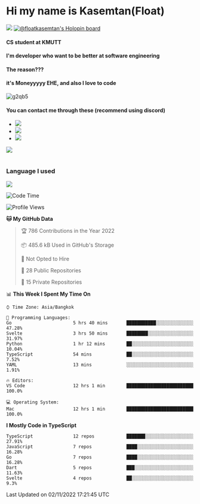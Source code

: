 # Hi my name is Kasemtan(Float)
![](https://64.media.tumblr.com/9c2a8f831efe8da556ffbf89cebb52c9/b86c1ab833a37e32-93/s1280x1920/d000dc22f75df64be2bc150f5fa69c4f6df6bb07.gifv)
[![@floatkasemtan's Holopin board](https://holopin.me/floatkasemtan)](https://holopin.io/@floatkasemtan)
#### CS student at KMUTT
#### I'm developer who want to be better at software engineering
#### The reason???
#### it's Moneyyyyy EHE, and also I love to code
![g2qb5](https://user-images.githubusercontent.com/69688279/175812510-9235eaf7-72f7-40d3-b163-56efa9aa5c6b.gif)

#### You can contact me through these (recommend using discord)
- [![](https://img.shields.io/badge/Discord-5865F2?logo=Discord&logoColor=white)](https://discordapp.com/users/278155096225742848)
- [![](https://img.shields.io/badge/Facebook-1877F2?logo=facebook&logoColor=white)](https://www.facebook.com/float.teavasirichokchai/)
- [![](https://img.shields.io/badge/linkedin-0A66C2?logo=linkedin&logoColor=white)](https://www.linkedin.com/in/kasemtan-teavasirichokchai-975531227/)

[![](https://github-readme-stats.vercel.app/api?username=FloatKasemtan&show_icons=true&theme=nightowl)]()
#
### Language I used
[![](https://github-readme-stats.vercel.app/api/top-langs/?username=FloatKasemtan&layout=compact&theme=nightowl)]()
<!--START_SECTION:waka-->
![Code Time](http://img.shields.io/badge/Code%20Time-773%20hrs%2015%20mins-blue)

![Profile Views](http://img.shields.io/badge/Profile%20Views-11-blue)

**🐱 My GitHub Data** 

> 🏆 786 Contributions in the Year 2022
 > 
> 📦 485.6 kB Used in GitHub's Storage 
 > 
> 🚫 Not Opted to Hire
 > 
> 📜 28 Public Repositories 
 > 
> 🔑 15 Private Repositories  
 > 
📊 **This Week I Spent My Time On** 

```text
⌚︎ Time Zone: Asia/Bangkok

💬 Programming Languages: 
Go                       5 hrs 40 mins       ███████████░░░░░░░░░░░░░░   47.28% 
Svelte                   3 hrs 50 mins       ████████░░░░░░░░░░░░░░░░░   31.97% 
Python                   1 hr 12 mins        ██░░░░░░░░░░░░░░░░░░░░░░░   10.04% 
TypeScript               54 mins             ██░░░░░░░░░░░░░░░░░░░░░░░   7.52% 
YAML                     13 mins             ░░░░░░░░░░░░░░░░░░░░░░░░░   1.91%

🔥 Editors: 
VS Code                  12 hrs 1 min        █████████████████████████   100.0%

💻 Operating System: 
Mac                      12 hrs 1 min        █████████████████████████   100.0%

```

**I Mostly Code in TypeScript** 

```text
TypeScript               12 repos            ███████░░░░░░░░░░░░░░░░░░   27.91% 
JavaScript               7 repos             ████░░░░░░░░░░░░░░░░░░░░░   16.28% 
Go                       7 repos             ████░░░░░░░░░░░░░░░░░░░░░   16.28% 
Dart                     5 repos             ███░░░░░░░░░░░░░░░░░░░░░░   11.63% 
Svelte                   4 repos             ██░░░░░░░░░░░░░░░░░░░░░░░   9.3%

```



 Last Updated on 02/11/2022 17:21:45 UTC
<!--END_SECTION:waka-->
<!--
**FloatKasemtan/FloatKasemtan** is a ✨ _special_ ✨ repository because its `README.md` (this file) appears on your GitHub profile.

Here are some ideas to get you started:

- 🔭 I’m currently working on ...
- 🌱 I’m currently learning ...
- 👯 I’m looking to collaborate on ...
- 🤔 I’m looking for help with ...
- 💬 Ask me about ...
- 📫 How to reach me: ...
- 😄 Pronouns: ...
- ⚡ Fun fact: ...
-->
